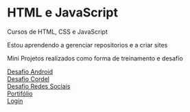 # HTML e JavaScript
Cursos de HTML, CSS e JavaScript 

Estou aprendendo a gerenciar repositorios e a criar sites<br>

Mini Projetos realizados como forma de treinamento e desafio

<a href="https://pauloprediger.github.io/HTML//desafios/android/index.html" target="_blank" rel="next">Desafio Android</a>
<br>
<a href="https://pauloprediger.github.io/HTML//desafios/cordel/index.html" target="_blank" rel="next">Desafio Cordel</a>
<br>
<a href="https://pauloprediger.github.io/rede-social/" target="_blank" rel="next">Desafio Redes Sociais</a>
<br>
<a href="https://pauloprediger.github.io/HTML/portifolio/index.html" target="_blank" rel="next">Portifólio</a>
<br>
<a href="https://pauloprediger.github.io/Login/" target="_blank" rel="next">Login</a>
